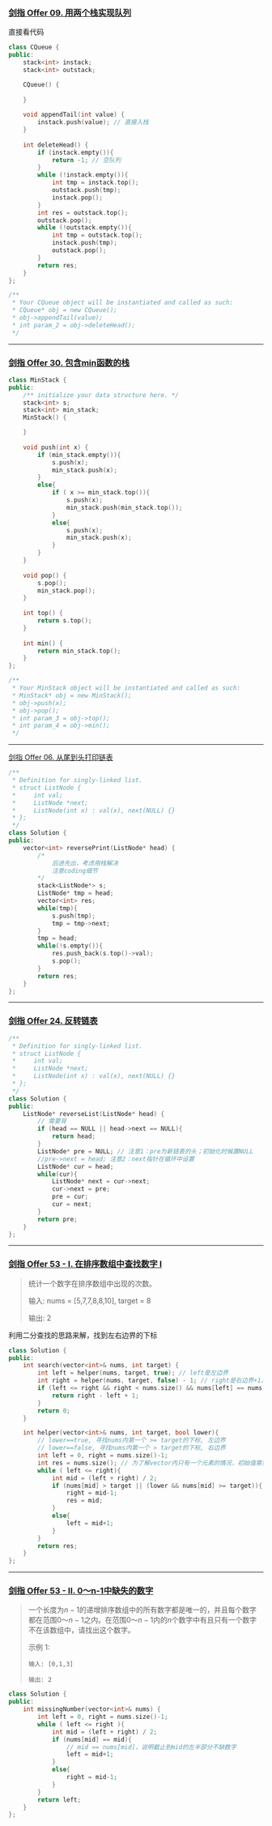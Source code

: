 ### [剑指 Offer 09. 用两个栈实现队列](https://leetcode-cn.com/problems/yong-liang-ge-zhan-shi-xian-dui-lie-lcof/)

直接看代码

```c++
class CQueue {
public:
    stack<int> instack;
    stack<int> outstack;

    CQueue() {
        
    }
    
    void appendTail(int value) {
        instack.push(value); // 直接入栈
    }
    
    int deleteHead() {
        if (instack.empty()){
            return -1; // 空队列
        }
        while (!instack.empty()){
            int tmp = instack.top();
            outstack.push(tmp);
            instack.pop();
        }
        int res = outstack.top();
        outstack.pop();
        while (!outstack.empty()){
            int tmp = outstack.top();
            instack.push(tmp);
            outstack.pop();
        }
        return res;
    }
};

/**
 * Your CQueue object will be instantiated and called as such:
 * CQueue* obj = new CQueue();
 * obj->appendTail(value);
 * int param_2 = obj->deleteHead();
 */
```

---

### [剑指 Offer 30. 包含min函数的栈](https://leetcode-cn.com/problems/bao-han-minhan-shu-de-zhan-lcof/)

```c++
class MinStack {
public:
    /** initialize your data structure here. */
    stack<int> s;
    stack<int> min_stack;
    MinStack() {

    }
    
    void push(int x) {
        if (min_stack.empty()){
            s.push(x);
            min_stack.push(x);
        }
        else{
            if ( x >= min_stack.top()){
                s.push(x);
                min_stack.push(min_stack.top());
            }
            else{
                s.push(x);
                min_stack.push(x);
            }
        }
    }
    
    void pop() {
        s.pop();
        min_stack.pop();
    }
    
    int top() {
        return s.top();
    }
    
    int min() {
        return min_stack.top();
    }
};

/**
 * Your MinStack object will be instantiated and called as such:
 * MinStack* obj = new MinStack();
 * obj->push(x);
 * obj->pop();
 * int param_3 = obj->top();
 * int param_4 = obj->min();
 */
```

--- 

[剑指 Offer 06. 从尾到头打印链表](https://leetcode-cn.com/problems/cong-wei-dao-tou-da-yin-lian-biao-lcof/)

```cpp
/**
 * Definition for singly-linked list.
 * struct ListNode {
 *     int val;
 *     ListNode *next;
 *     ListNode(int x) : val(x), next(NULL) {}
 * };
 */
class Solution {
public:
    vector<int> reversePrint(ListNode* head) {
        /*
            后进先出，考虑用栈解决
            注意coding细节
        */
        stack<ListNode*> s;
        ListNode* tmp = head;
        vector<int> res;
        while(tmp){
            s.push(tmp);
            tmp = tmp->next;
        }
        tmp = head;
        while(!s.empty()){
            res.push_back(s.top()->val);
            s.pop();
        }
        return res;
    }
};
```
---
### [剑指 Offer 24. 反转链表](https://leetcode-cn.com/problems/fan-zhuan-lian-biao-lcof/)

```cpp
/**
 * Definition for singly-linked list.
 * struct ListNode {
 *     int val;
 *     ListNode *next;
 *     ListNode(int x) : val(x), next(NULL) {}
 * };
 */
class Solution {
public:
    ListNode* reverseList(ListNode* head) {
        // 需要背
        if (head == NULL || head->next == NULL){
            return head;
        }
        ListNode* pre = NULL; // 注意1：pre为新链表的头；初始化时候置NULL
        //pre->next = head; 注意2：next指针在循环中设置
        ListNode* cur = head;
        while(cur){
            ListNode* next = cur->next;
            cur->next = pre;
            pre = cur;
            cur = next;
        }
        return pre;
    }
};
```
---
### [剑指 Offer 53 - I. 在排序数组中查找数字 I](https://leetcode-cn.com/problems/zai-pai-xu-shu-zu-zhong-cha-zhao-shu-zi-lcof/)
> 统计一个数字在排序数组中出现的次数。
> 
> 输入: nums = [5,7,7,8,8,10], target = 8
> 
> 输出: 2

利用二分查找的思路来解，找到左右边界的下标

```cpp
class Solution {
public:
    int search(vector<int>& nums, int target) {
        int left = helper(nums, target, true); // left是左边界
        int right = helper(nums, target, false) - 1; // right是右边界+1，返回需要减1
        if (left <= right && right < nums.size() && nums[left] == nums[right]){
            return right - left + 1;
        }
        return 0;
    }

    int helper(vector<int>& nums, int target, bool lower){
        // lower==true, 寻找nums内第一个 >= target的下标, 左边界
        // lower==false, 寻找nums内第一个 > target的下标, 右边界
        int left = 0, right = nums.size()-1;
        int res = nums.size(); // 为了解vector内只有一个元素的情况，初始值需要设置成nums.size()
        while ( left <= right){
            int mid = (left + right) / 2;
            if (nums[mid] > target || (lower && nums[mid] >= target)){
                right = mid-1;
                res = mid;
            }
            else{
                left = mid+1;
            }
        }
        return res;
    }
};
```
---
### [剑指 Offer 53 - II. 0～n-1中缺失的数字](https://leetcode-cn.com/problems/que-shi-de-shu-zi-lcof/)
> 一个长度为$n-1$的递增排序数组中的所有数字都是唯一的，并且每个数字都在范围$0～n-1$之内。在范围$0～n-1$内的$n$个数字中有且只有一个数字不在该数组中，请找出这个数字。
> 
> 示例 1:
> 
> `输入: [0,1,3]`
> 
> `输出: 2`


```cpp
class Solution {
public:
    int missingNumber(vector<int>& nums) {
        int left = 0, right = nums.size()-1;
        while ( left <= right ){
            int mid = (left + right) / 2;
            if (nums[mid] == mid){
                // mid == nums[mid]，说明截止到mid的左半部分不缺数字
                left = mid+1;
            }
            else{
                right = mid-1;
            }
        }
        return left;
    }
};
```